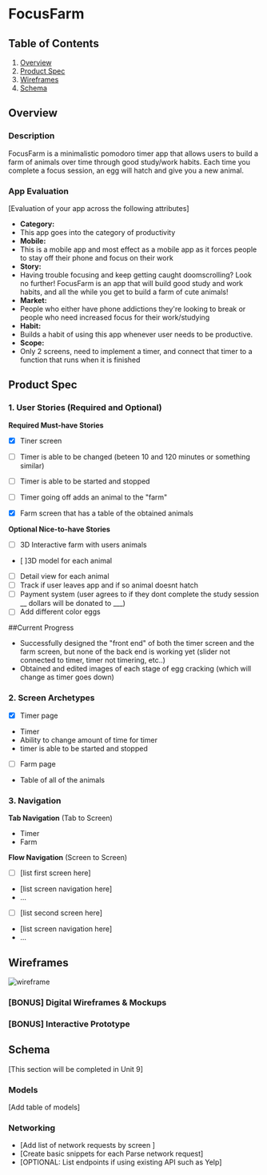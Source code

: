 # FocusFarm

## Table of Contents

1. [Overview](#Overview)
2. [Product Spec](#Product-Spec)
3. [Wireframes](#Wireframes)
4. [Schema](#Schema)

## Overview

### Description

FocusFarm is a minimalistic pomodoro timer app that allows users to build a farm of animals over time through good study/work habits. Each time you complete a focus session, an egg will hatch and give you a new animal.

### App Evaluation

[Evaluation of your app across the following attributes]
- **Category:**
- This app goes into the category of productivity
- **Mobile:**
- This is a mobile app and most effect as a mobile app as it forces people to stay off their phone and focus on their work
- **Story:**
- Having trouble focusing and keep getting caught doomscrolling? Look no further! FocusFarm is an app that will build good study and work habits, and all the while you get to build a farm of cute animals!
- **Market:**
- People who either have phone addictions they're looking to break or people who need increased focus for their work/studying
- **Habit:**
- Builds a habit of using this app whenever user needs to be productive.
- **Scope:**
- Only 2 screens, need to implement a timer, and connect that timer to a function that runs when it is finished

## Product Spec

### 1. User Stories (Required and Optional)

**Required Must-have Stories**

- [x] Tiner screen
- [ ] Timer is able to be changed (beteen 10 and 120 minutes or something similar)
- [ ] Timer is able to be started and stopped
- [ ] Timer going off adds an animal to the "farm"
- [x] Farm screen that has a table of the obtained animals

  

**Optional Nice-to-have Stories**

- [ ] 3D Interactive farm with users animals
- [ ]3D model for each animal
- [ ] Detail view for each animal
- [ ] Track if user leaves app and if so animal doesnt hatch
- [ ] Payment system (user agrees to if they dont complete the study session __ dollars will be donated to ___)
- [ ] Add different color eggs

##Current Progress
- Successfully designed the "front end" of both the timer screen and the farm screen, but none of the back end is working yet (slider not connected to timer, timer not timering, etc..)
- Obtained and edited images of each stage of egg cracking (which will change as timer goes down)
  


### 2. Screen Archetypes

- [x] Timer page
* Timer
* Ability to change amount of time for timer
* timer is able to be started and stopped

- [ ] Farm page
* Table of all of the animals


### 3. Navigation

**Tab Navigation** (Tab to Screen)

* Timer
* Farm


**Flow Navigation** (Screen to Screen)

- [ ] [list first screen here]
* [list screen navigation here]
* ...
- [ ] [list second screen here]
* [list screen navigation here]
* ...

## Wireframes

![wireframe](https://github.com/JacobMartinage/FocusFarm/assets/62039158/b27ef4e1-1d5e-4027-8b5a-e2bab8dd6457)




### [BONUS] Digital Wireframes & Mockups

### [BONUS] Interactive Prototype

## Schema 

[This section will be completed in Unit 9]

### Models

[Add table of models]

### Networking

- [Add list of network requests by screen ]
- [Create basic snippets for each Parse network request]
- [OPTIONAL: List endpoints if using existing API such as Yelp]
